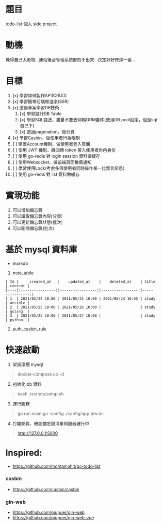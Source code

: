 # 題目
todo-list 個人 side project

# 動機
覺得自己太廢物...連個後台管理系統都刻不出來...決定好好修煉一番...

# 目標
1. [x] 學習如何製作API(CRUD)
2. [x] 學習簡單前端做渲染(SSR)
3. [x] 透過專案學習DB技術
	1. [x] 學習設計DB Table
	2. [x] 學習SQL語法，盡量不要去仰賴ORM套件(使用DB pool設定，但是sql自己下)
	3. [x] 透過pagenation，做分頁
4. [x] 學習Casbin，做使用者行為限制
5. [ ] 建置Account機制，做使用者登入頁面
6. [ ] 使用 JWT 機制，將回傳 token 帶入使用者角色身份
7. [ ] 使用 go-redis 對 login session 資料做緩存
8. [ ] 使用Websocket，做前端頁面推廣通知
9. [ ] 學習使用Lock(考慮多個使用者同時操作某一比留言訊息)
10. [ ] 使用 go-redis 對 list 資料做緩存


# 實現功能
1. 可以增加備忘錄
2. 可以讀取備忘錄內容(分頁)
3. 可以更新備忘錄狀態(批次)
4. 可以刪除備忘錄(批次)


# 基於 mysql 資料庫
- markdb
1. note_table
```
| Id |     created_at   |    updated_at    |    deleted_at    | title | content |
|----|:----------------:|-----------------:|-----------------:|------:|--------:|
| 1  | 2021/05/24 10:00 | 2021/05/25 10:00 | 2021/05/24 10:05 | study | ansible |
| 2  | 2021/05/25 10:00 | 2021/05/26 10:00 |                  | study | golang  |
| 3  | 2021/05/25 10:00 | 2021/05/27 10:00 |                  | study | python  |
```

2. auth_casbin_rule

# 快速啟動
1. 架設環境 mysql
> docker-compose up -d

2. 初始化 db 資料
> bash ./scripts/setup.sh

3. 運行服務
> go run main.go -config ./config/app.dev.ini

4. 打開網頁，確認備忘錄清單伺服器運行中
> http://127.0.0.1:8000


# Inspired:
- https://github.com/mohtamohit/go-todo-list 
### casbin
- https://github.com/casbin/casbin
### gin-web
- https://github.com/piupuer/gin-web
- https://github.com/piupuer/gin-web-vue